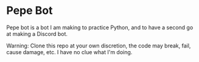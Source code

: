 # Pepe Bot

Pepe bot is a bot I am making to practice Python, and to have a second go at making a Discord bot. 

Warning: Clone this repo at your own discretion, the code may break, fail, cause damage, etc. I have no clue what I'm doing.